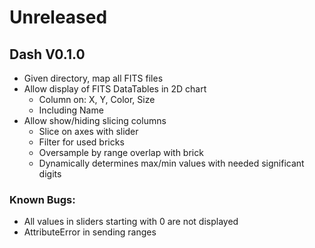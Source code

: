 # Unreleased

## Dash V0.1.0
- Given directory, map all FITS files
- Allow display of FITS DataTables in 2D chart
    - Column on: X, Y, Color, Size
    - Including Name
- Allow show/hiding slicing columns
    - Slice on axes with slider
    - Filter for used bricks
    - Oversample by range overlap with brick
    - Dynamically determines max/min values with needed significant digits

### Known Bugs:
- All values in sliders starting with 0 are not displayed
- AttributeError in sending ranges